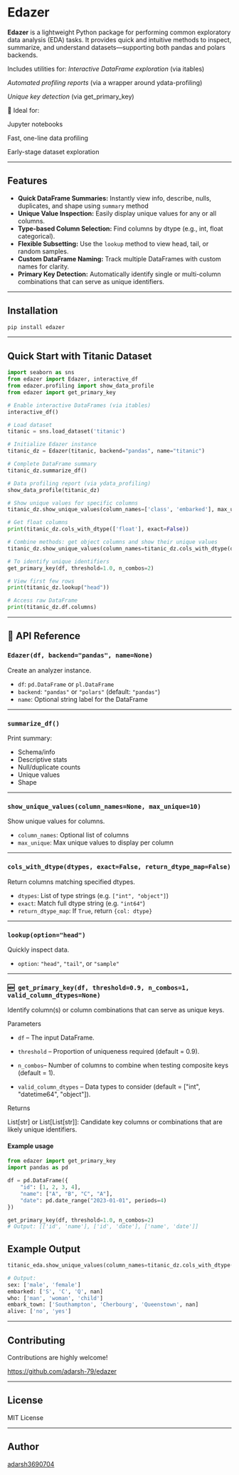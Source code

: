 # Edazer

**Edazer** is a lightweight Python package for performing common exploratory data analysis (EDA) tasks.
It provides quick and intuitive methods to inspect, summarize, and understand datasets—supporting both pandas and polars backends.

Includes utilities for:
*Interactive DataFrame exploration* (via itables)

*Automated profiling reports* (via a wrapper around ydata-profiling)

*Unique key detection* (via get_primary_key)

🚀 Ideal for:

Jupyter notebooks

Fast, one-line data profiling

Early-stage dataset exploration

---

## Features

- **Quick DataFrame Summaries:** Instantly view info, describe, nulls, duplicates, and shape using `summary` method
- **Unique Value Inspection:** Easily display unique values for any or all columns.
- **Type-based Column Selection:** Find columns by dtype (e.g., int, float categorical).
- **Flexible Subsetting:** Use the `lookup` method to view head, tail, or random samples.
- **Custom DataFrame Naming:** Track multiple DataFrames with custom names for clarity.
- **Primary Key Detection:** Automatically identify single or multi-column combinations that can serve as unique identifiers.

---

## Installation

```bash
pip install edazer
```

---

## Quick Start with Titanic Dataset

```python
import seaborn as sns
from edazer import Edazer, interactive_df
from edazer.profiling import show_data_profile
from edazer import get_primary_key

# Enable interactive DataFrames (via itables)
interactive_df()

# Load dataset
titanic = sns.load_dataset('titanic')

# Initialize Edazer instance
titanic_dz = Edazer(titanic, backend="pandas", name="titanic")

# Complete DataFrame summary
titanic_dz.summarize_df()

# Data profiling report (via ydata_profiling)
show_data_profile(titanic_dz)

# Show unique values for specific columns
titanic_dz.show_unique_values(column_names=['class', 'embarked'], max_unique=5)

# Get float columns
print(titanic_dz.cols_with_dtype(['float'], exact=False))

# Combine methods: get object columns and show their unique values
titanic_dz.show_unique_values(column_names=titanic_dz.cols_with_dtype(dtypes=["object"]))

# To identify unique identifiers
get_primary_key(df, threshold=1.0, n_combos=2)

# View first few rows
print(titanic_dz.lookup("head"))

# Access raw DataFrame
print(titanic_dz.df.columns)


```

---

## 📘 API Reference

### `Edazer(df, backend="pandas", name=None)`

Create an analyzer instance.

- `df`: `pd.DataFrame` or `pl.DataFrame`  
- `backend`: `"pandas"` or `"polars"` (default: `"pandas"`)  
- `name`: Optional string label for the DataFrame

---

### `summarize_df()`

Print summary:

- Schema/info
- Descriptive stats
- Null/duplicate counts
- Unique values
- Shape

---

### `show_unique_values(column_names=None, max_unique=10)`

Show unique values for columns.

- `column_names`: Optional list of columns  
- `max_unique`: Max unique values to display per column

---

### `cols_with_dtype(dtypes, exact=False, return_dtype_map=False)`

Return columns matching specified dtypes.

- `dtypes`: List of type strings (e.g. `["int", "object"]`)  
- `exact`: Match full dtype string (e.g. `"int64"`)  
- `return_dtype_map`: If `True`, return `{col: dtype}`

---

### `lookup(option="head")`

Quickly inspect data.

- `option`: `"head"`, `"tail"`, or `"sample"`

---

### `🆕 get_primary_key(df, threshold=0.9, n_combos=1, valid_column_dtypes=None)`

Identify column(s) or column combinations that can serve as unique keys.

Parameters

- `df`  – The input DataFrame.

- `threshold` – Proportion of uniqueness required (default = 0.9).

- `n_combos`– Number of columns to combine when testing composite keys (default = 1).

- `valid_column_dtypes` – Data types to consider (default = ["int", "datetime64", "object"]).

Returns

List[str] or List[List[str]]: Candidate key columns or combinations that are likely unique identifiers.

#### Example usage

```python
from edazer import get_primary_key
import pandas as pd

df = pd.DataFrame({
    "id": [1, 2, 3, 4],
    "name": ["A", "B", "C", "A"],
    "date": pd.date_range("2023-01-01", periods=4)
})

get_primary_key(df, threshold=1.0, n_combos=2)
# Output: [['id', 'name'], ['id', 'date'], ['name', 'date']]
```

## Example Output

```python
titanic_eda.show_unique_values(column_names=titanic_dz.cols_with_dtype(dtypes=["object"]))

# Output:
sex: ['male', 'female']
embarked: ['S', 'C', 'Q', nan]
who: ['man', 'woman', 'child']
embark_town: ['Southampton', 'Cherbourg', 'Queenstown', nan]
alive: ['no', 'yes']
```

---

## Contributing

Contributions are highly welcome! 

https://github.com/adarsh-79/edazer

---

## License

MIT License

---

## Author
[adarsh3690704](https://github.com/adarsh-79)
